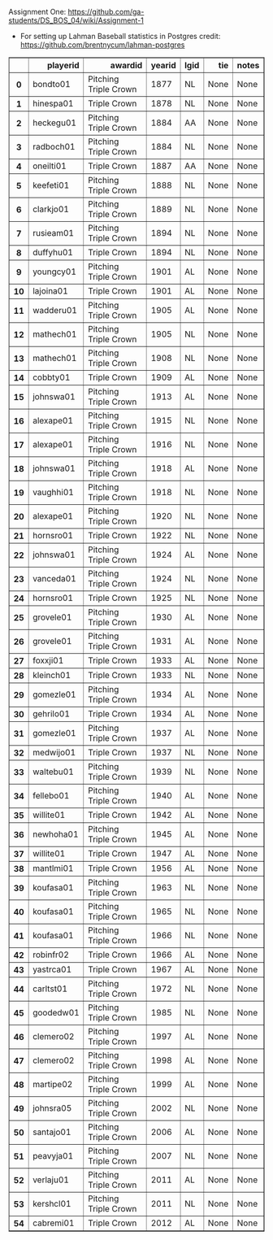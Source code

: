 Assignment One:
https://github.com/ga-students/DS_BOS_04/wiki/Assignment-1

* For setting up Lahman Baseball statistics in Postgres 
credit: https://github.com/brentnycum/lahman-postgres

<table border="1" class="dataframe">
  <thead>
    <tr style="text-align: right;">
      <th></th>
      <th>playerid</th>
      <th>awardid</th>
      <th>yearid</th>
      <th>lgid</th>
      <th>tie</th>
      <th>notes</th>
    </tr>
  </thead>
  <tbody>
    <tr>
      <th>0 </th>
      <td>  bondto01</td>
      <td> Pitching Triple Crown</td>
      <td> 1877</td>
      <td> NL</td>
      <td> None</td>
      <td> None</td>
    </tr>
    <tr>
      <th>1 </th>
      <td> hinespa01</td>
      <td>          Triple Crown</td>
      <td> 1878</td>
      <td> NL</td>
      <td> None</td>
      <td> None</td>
    </tr>
    <tr>
      <th>2 </th>
      <td> heckegu01</td>
      <td> Pitching Triple Crown</td>
      <td> 1884</td>
      <td> AA</td>
      <td> None</td>
      <td> None</td>
    </tr>
    <tr>
      <th>3 </th>
      <td> radboch01</td>
      <td> Pitching Triple Crown</td>
      <td> 1884</td>
      <td> NL</td>
      <td> None</td>
      <td> None</td>
    </tr>
    <tr>
      <th>4 </th>
      <td> oneilti01</td>
      <td>          Triple Crown</td>
      <td> 1887</td>
      <td> AA</td>
      <td> None</td>
      <td> None</td>
    </tr>
    <tr>
      <th>5 </th>
      <td> keefeti01</td>
      <td> Pitching Triple Crown</td>
      <td> 1888</td>
      <td> NL</td>
      <td> None</td>
      <td> None</td>
    </tr>
    <tr>
      <th>6 </th>
      <td> clarkjo01</td>
      <td> Pitching Triple Crown</td>
      <td> 1889</td>
      <td> NL</td>
      <td> None</td>
      <td> None</td>
    </tr>
    <tr>
      <th>7 </th>
      <td> rusieam01</td>
      <td> Pitching Triple Crown</td>
      <td> 1894</td>
      <td> NL</td>
      <td> None</td>
      <td> None</td>
    </tr>
    <tr>
      <th>8 </th>
      <td> duffyhu01</td>
      <td>          Triple Crown</td>
      <td> 1894</td>
      <td> NL</td>
      <td> None</td>
      <td> None</td>
    </tr>
    <tr>
      <th>9 </th>
      <td> youngcy01</td>
      <td> Pitching Triple Crown</td>
      <td> 1901</td>
      <td> AL</td>
      <td> None</td>
      <td> None</td>
    </tr>
    <tr>
      <th>10</th>
      <td> lajoina01</td>
      <td>          Triple Crown</td>
      <td> 1901</td>
      <td> AL</td>
      <td> None</td>
      <td> None</td>
    </tr>
    <tr>
      <th>11</th>
      <td> wadderu01</td>
      <td> Pitching Triple Crown</td>
      <td> 1905</td>
      <td> AL</td>
      <td> None</td>
      <td> None</td>
    </tr>
    <tr>
      <th>12</th>
      <td> mathech01</td>
      <td> Pitching Triple Crown</td>
      <td> 1905</td>
      <td> NL</td>
      <td> None</td>
      <td> None</td>
    </tr>
    <tr>
      <th>13</th>
      <td> mathech01</td>
      <td> Pitching Triple Crown</td>
      <td> 1908</td>
      <td> NL</td>
      <td> None</td>
      <td> None</td>
    </tr>
    <tr>
      <th>14</th>
      <td>  cobbty01</td>
      <td>          Triple Crown</td>
      <td> 1909</td>
      <td> AL</td>
      <td> None</td>
      <td> None</td>
    </tr>
    <tr>
      <th>15</th>
      <td> johnswa01</td>
      <td> Pitching Triple Crown</td>
      <td> 1913</td>
      <td> AL</td>
      <td> None</td>
      <td> None</td>
    </tr>
    <tr>
      <th>16</th>
      <td> alexape01</td>
      <td> Pitching Triple Crown</td>
      <td> 1915</td>
      <td> NL</td>
      <td> None</td>
      <td> None</td>
    </tr>
    <tr>
      <th>17</th>
      <td> alexape01</td>
      <td> Pitching Triple Crown</td>
      <td> 1916</td>
      <td> NL</td>
      <td> None</td>
      <td> None</td>
    </tr>
    <tr>
      <th>18</th>
      <td> johnswa01</td>
      <td> Pitching Triple Crown</td>
      <td> 1918</td>
      <td> AL</td>
      <td> None</td>
      <td> None</td>
    </tr>
    <tr>
      <th>19</th>
      <td> vaughhi01</td>
      <td> Pitching Triple Crown</td>
      <td> 1918</td>
      <td> NL</td>
      <td> None</td>
      <td> None</td>
    </tr>
    <tr>
      <th>20</th>
      <td> alexape01</td>
      <td> Pitching Triple Crown</td>
      <td> 1920</td>
      <td> NL</td>
      <td> None</td>
      <td> None</td>
    </tr>
    <tr>
      <th>21</th>
      <td> hornsro01</td>
      <td>          Triple Crown</td>
      <td> 1922</td>
      <td> NL</td>
      <td> None</td>
      <td> None</td>
    </tr>
    <tr>
      <th>22</th>
      <td> johnswa01</td>
      <td> Pitching Triple Crown</td>
      <td> 1924</td>
      <td> AL</td>
      <td> None</td>
      <td> None</td>
    </tr>
    <tr>
      <th>23</th>
      <td> vanceda01</td>
      <td> Pitching Triple Crown</td>
      <td> 1924</td>
      <td> NL</td>
      <td> None</td>
      <td> None</td>
    </tr>
    <tr>
      <th>24</th>
      <td> hornsro01</td>
      <td>          Triple Crown</td>
      <td> 1925</td>
      <td> NL</td>
      <td> None</td>
      <td> None</td>
    </tr>
    <tr>
      <th>25</th>
      <td> grovele01</td>
      <td> Pitching Triple Crown</td>
      <td> 1930</td>
      <td> AL</td>
      <td> None</td>
      <td> None</td>
    </tr>
    <tr>
      <th>26</th>
      <td> grovele01</td>
      <td> Pitching Triple Crown</td>
      <td> 1931</td>
      <td> AL</td>
      <td> None</td>
      <td> None</td>
    </tr>
    <tr>
      <th>27</th>
      <td>  foxxji01</td>
      <td>          Triple Crown</td>
      <td> 1933</td>
      <td> AL</td>
      <td> None</td>
      <td> None</td>
    </tr>
    <tr>
      <th>28</th>
      <td> kleinch01</td>
      <td>          Triple Crown</td>
      <td> 1933</td>
      <td> NL</td>
      <td> None</td>
      <td> None</td>
    </tr>
    <tr>
      <th>29</th>
      <td> gomezle01</td>
      <td> Pitching Triple Crown</td>
      <td> 1934</td>
      <td> AL</td>
      <td> None</td>
      <td> None</td>
    </tr>
    <tr>
      <th>30</th>
      <td> gehrilo01</td>
      <td>          Triple Crown</td>
      <td> 1934</td>
      <td> AL</td>
      <td> None</td>
      <td> None</td>
    </tr>
    <tr>
      <th>31</th>
      <td> gomezle01</td>
      <td> Pitching Triple Crown</td>
      <td> 1937</td>
      <td> AL</td>
      <td> None</td>
      <td> None</td>
    </tr>
    <tr>
      <th>32</th>
      <td> medwijo01</td>
      <td>          Triple Crown</td>
      <td> 1937</td>
      <td> NL</td>
      <td> None</td>
      <td> None</td>
    </tr>
    <tr>
      <th>33</th>
      <td> waltebu01</td>
      <td> Pitching Triple Crown</td>
      <td> 1939</td>
      <td> NL</td>
      <td> None</td>
      <td> None</td>
    </tr>
    <tr>
      <th>34</th>
      <td> fellebo01</td>
      <td> Pitching Triple Crown</td>
      <td> 1940</td>
      <td> AL</td>
      <td> None</td>
      <td> None</td>
    </tr>
    <tr>
      <th>35</th>
      <td> willite01</td>
      <td>          Triple Crown</td>
      <td> 1942</td>
      <td> AL</td>
      <td> None</td>
      <td> None</td>
    </tr>
    <tr>
      <th>36</th>
      <td> newhoha01</td>
      <td> Pitching Triple Crown</td>
      <td> 1945</td>
      <td> AL</td>
      <td> None</td>
      <td> None</td>
    </tr>
    <tr>
      <th>37</th>
      <td> willite01</td>
      <td>          Triple Crown</td>
      <td> 1947</td>
      <td> AL</td>
      <td> None</td>
      <td> None</td>
    </tr>
    <tr>
      <th>38</th>
      <td> mantlmi01</td>
      <td>          Triple Crown</td>
      <td> 1956</td>
      <td> AL</td>
      <td> None</td>
      <td> None</td>
    </tr>
    <tr>
      <th>39</th>
      <td> koufasa01</td>
      <td> Pitching Triple Crown</td>
      <td> 1963</td>
      <td> NL</td>
      <td> None</td>
      <td> None</td>
    </tr>
    <tr>
      <th>40</th>
      <td> koufasa01</td>
      <td> Pitching Triple Crown</td>
      <td> 1965</td>
      <td> NL</td>
      <td> None</td>
      <td> None</td>
    </tr>
    <tr>
      <th>41</th>
      <td> koufasa01</td>
      <td> Pitching Triple Crown</td>
      <td> 1966</td>
      <td> NL</td>
      <td> None</td>
      <td> None</td>
    </tr>
    <tr>
      <th>42</th>
      <td> robinfr02</td>
      <td>          Triple Crown</td>
      <td> 1966</td>
      <td> AL</td>
      <td> None</td>
      <td> None</td>
    </tr>
    <tr>
      <th>43</th>
      <td> yastrca01</td>
      <td>          Triple Crown</td>
      <td> 1967</td>
      <td> AL</td>
      <td> None</td>
      <td> None</td>
    </tr>
    <tr>
      <th>44</th>
      <td> carltst01</td>
      <td> Pitching Triple Crown</td>
      <td> 1972</td>
      <td> NL</td>
      <td> None</td>
      <td> None</td>
    </tr>
    <tr>
      <th>45</th>
      <td> goodedw01</td>
      <td> Pitching Triple Crown</td>
      <td> 1985</td>
      <td> NL</td>
      <td> None</td>
      <td> None</td>
    </tr>
    <tr>
      <th>46</th>
      <td> clemero02</td>
      <td> Pitching Triple Crown</td>
      <td> 1997</td>
      <td> AL</td>
      <td> None</td>
      <td> None</td>
    </tr>
    <tr>
      <th>47</th>
      <td> clemero02</td>
      <td> Pitching Triple Crown</td>
      <td> 1998</td>
      <td> AL</td>
      <td> None</td>
      <td> None</td>
    </tr>
    <tr>
      <th>48</th>
      <td> martipe02</td>
      <td> Pitching Triple Crown</td>
      <td> 1999</td>
      <td> AL</td>
      <td> None</td>
      <td> None</td>
    </tr>
    <tr>
      <th>49</th>
      <td> johnsra05</td>
      <td> Pitching Triple Crown</td>
      <td> 2002</td>
      <td> NL</td>
      <td> None</td>
      <td> None</td>
    </tr>
    <tr>
      <th>50</th>
      <td> santajo01</td>
      <td> Pitching Triple Crown</td>
      <td> 2006</td>
      <td> AL</td>
      <td> None</td>
      <td> None</td>
    </tr>
    <tr>
      <th>51</th>
      <td> peavyja01</td>
      <td> Pitching Triple Crown</td>
      <td> 2007</td>
      <td> NL</td>
      <td> None</td>
      <td> None</td>
    </tr>
    <tr>
      <th>52</th>
      <td> verlaju01</td>
      <td> Pitching Triple Crown</td>
      <td> 2011</td>
      <td> AL</td>
      <td> None</td>
      <td> None</td>
    </tr>
    <tr>
      <th>53</th>
      <td> kershcl01</td>
      <td> Pitching Triple Crown</td>
      <td> 2011</td>
      <td> NL</td>
      <td> None</td>
      <td> None</td>
    </tr>
    <tr>
      <th>54</th>
      <td> cabremi01</td>
      <td>          Triple Crown</td>
      <td> 2012</td>
      <td> AL</td>
      <td> None</td>
      <td> None</td>
    </tr>
  </tbody>
</table>

